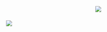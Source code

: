 <h3 align="center">    <img src="https://allhacked.com/up/2019/03/hello-world.gif" /> <h3/>
 

[![](https://visitcount.itsvg.in/api?id=irematess&icon=0&color=12)](https://visitcount.itsvg.in)

<!-- Proudly created with GPRM ( https://gprm.itsvg.in ) -->
